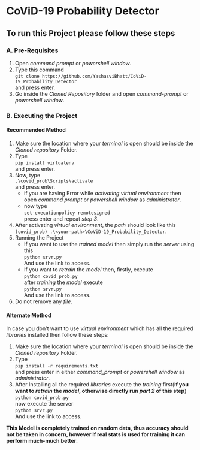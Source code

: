 # CoViD-19 Probability Detector

## To run this Project please follow these steps

### A. Pre-Requisites
1. Open _command prompt_ or _powershell window_.
2. Type this command<br>`git clone https://github.com/YashasviBhatt/CoViD-19_Probability_Detector`<br>and press enter.
3. Go inside the _Cloned Repository_ folder and open _command-prompt_ or _powershell window_.

### B. Executing the Project
#### Recommended Method
1. Make sure the location where your _terminal_ is open should be inside the _Cloned repository_ Folder.
2. Type<br>`pip install virtualenv`<br>and press enter.
3. Now, type<br>`.\covid_prob\Scripts\activate`<br>and press enter.
    - if you are having Error while _activating virtual environment_ then open _command prompt_ or _powershell window_ as _administrator_.
    - now type<br>`set-executionpolicy remotesigned`<br>press enter and repeat _step 3_.
4. After activating _virtual environment_, the _path_ should look like this<br>```(covid_prob) .\<your-path>\CoViD-19_Probability_Detector```.
5. Running the Project
    - If you want to use the _trained model_ then simply run the _server_ using this<br>`python srvr.py`<br>And use the link to access.
    - If you want to _retrain_ the _model_ then, firstly, execute<br>`python covid_prob.py`<br>after _training_ the _model_ execute<br>`python srvr.py`<br>And use the link to access.
6. Do not remove any _file_.

#### Alternate Method
In case you don't want to use _virtual environment_ which has all the required _libraries_ installed then follow these steps:<br>
1. Make sure the location where your _terminal_ is open should be inside the _Cloned repository_ Folder.
2. Type<br>`pip install -r requirements.txt`<br> and press enter in either _command_prompt_ or _powershell window_ as _administrator_.
3. After Installing all the required _libraries_ execute the _training_ first(**if you want to _retrain_ the _model_, otherwise directly run _part 2_ of this step**)<br>`python covid_prob.py`<br>now execute the server<br>`python srvr.py`<br>And use the link to access.

**This Model is completely trained on random data, thus accuracy should not be taken in concern, however if real stats is used for training it can perform much-much better**.